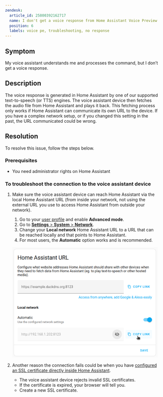 ```yaml
---
zendesk:
  article_id: 25800392162717
  name: I don't get a voice response from Home Assistant Voice Preview Edition
  position: 6
  labels: voice pe, troubleshooting, no response
---
```


## Symptom

My voice assistant understands me and processes the command, but I don’t get a voice response.

## Description

The voice response is generated in Home Assistant by one of our supported text-to-speech (or TTS) engines. The voice assistant device then fetches the audio file from Home Assistant and plays it back. This fetching process only works if Home Assistant can communicate its own URL to the device. If you have a complex network setup, or if you changed this setting in the past, the URL communicated could be wrong.

## Resolution

To resolve this issue, follow the steps below.

### Prerequisites

- You need administrator rights on Home Assistant

### To troubleshoot the connection to the voice assistant device

1. Make sure the voice assistant device can reach Home Assistant via the local Home Assistant URL (from inside your network, not using the external URL you use to access Home Assistant from outside your network).
   1. Go to your [user profile](https://my.home-assistant.io/redirect/profile/) and enable **Advanced mode**.
   2. Go to [**Settings** > **System** > **Network**](https://my.home-assistant.io/redirect/network/).
   3. Change your **Local network** Home Assistant URL to a URL that can be reached locally and that points to Home Assistant.
   4. For most users, the **Automatic** option works and is recommended.

   ![Screenshot of the network settings](/static/img/voice-pe/local_network_automatic.png)

2. Another reason the connection fails could be when you have [configured an SSL certificate directly inside Home Assistant](https://www.home-assistant.io/integrations/http/).
   - The voice assistant device rejects invalid SSL certificates.
   - If the certificate is expired, your browser will tell you.
   - Create a new SSL certificate.
